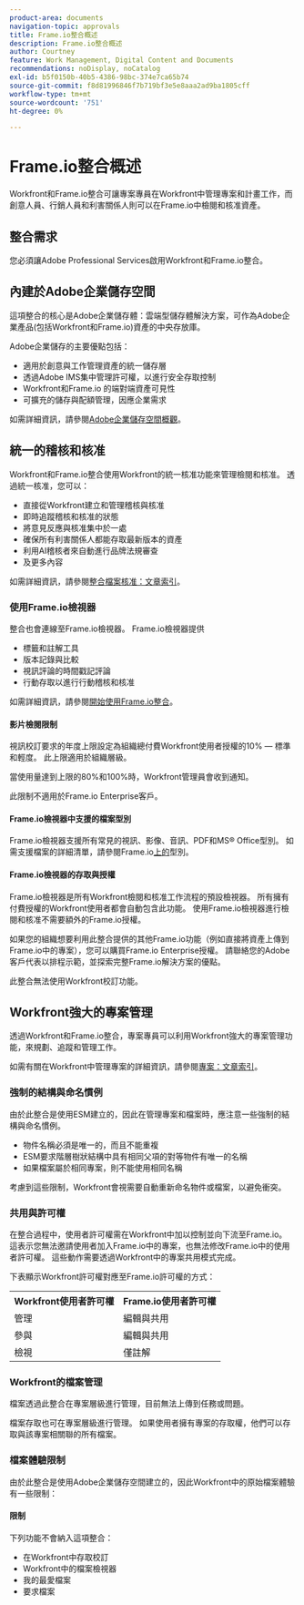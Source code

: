 ```yaml
---
product-area: documents
navigation-topic: approvals
title: Frame.io整合概述
description: Frame.io整合概述
author: Courtney
feature: Work Management, Digital Content and Documents
recommendations: noDisplay, noCatalog
exl-id: b5f0150b-40b5-4386-98bc-374e7ca65b74
source-git-commit: f8d81996846f7b719bf3e5e8aaa2ad9ba1805cff
workflow-type: tm+mt
source-wordcount: '751'
ht-degree: 0%

---
```


# Frame.io整合概述

Workfront和Frame.io整合可讓專案專員在Workfront中管理專案和計畫工作，而創意人員、行銷人員和利害關係人則可以在Frame.io中檢閱和核准資產。

## 整合需求

您必須讓Adobe Professional Services啟用Workfront和Frame.io整合。

<!--
* Workfront and Frame.io must be deployed to the same Identity Management system (IMS) organization.

* Users can belong to only one Workfront instance within the IMS organization.

* The Workfront instance must be enabled on the Adobe Unified Experience.

* The integration is configured by Adobe Professional Services. 
-->

## 內建於Adobe企業儲存空間

這項整合的核心是Adobe企業儲存體：雲端型儲存體解決方案，可作為Adobe企業產品(包括Workfront和Frame.io)資產的中央存放庫。<!--, and Creative Cloud.-->

Adobe企業儲存的主要優點包括：

* 適用於創意與工作管理資產的統一儲存層
* 透過Adobe IMS集中管理許可權，以進行安全存取控制
* Workfront和Frame.io <!--, and Creative Cloud apps -->的端對端資產可見性
* 可擴充的儲存與配額管理，因應企業需求

如需詳細資訊，請參閱[Adobe企業儲存空間概觀](/help/quicksilver/review-and-approve-work/esm-overview.md)。

## 統一的稽核和核准

Workfront和Frame.io整合使用Workfront的統一核准功能來管理檢閱和核准。 透過統一核准，您可以：

* 直接從Workfront建立和管理稽核與核准
* 即時追蹤稽核和核准的狀態
* 將意見反應與核准集中於一處
* 確保所有利害關係人都能存取最新版本的資產
* 利用AI稽核者來自動進行品牌法規審查
* 及更多內容

如需詳細資訊，請參閱[整合檔案核准：文章索引](/help/quicksilver/review-and-approve-work/document-reviews-and-approvals/document-reviews-and-approvals.md)。


### 使用Frame.io檢視器

整合也會連線至Frame.io檢視器。 Frame.io檢視器提供

* 標籤和註解工具
* 版本記錄與比較
* 視訊評論的時間戳記評論
* 行動存取以進行行動稽核和核准

如需詳細資訊，請參閱[開始使用Frame.io整合](/help/quicksilver/review-and-approve-work/native-integrations/frame-io/get-started-with-frame-integration.md)。

#### 影片檢閱限制

視訊校訂要求的年度上限設定為組織總付費Workfront使用者授權的10% — 標準和輕度。 此上限適用於組織層級。

當使用量達到上限的80%和100%時，Workfront管理員會收到通知。

此限制不適用於Frame.io Enterprise客戶。

#### Frame.io檢視器中支援的檔案型別

Frame.io檢視器支援所有常見的視訊、影像、音訊、PDF和MS® Office型別。 如需支援檔案的詳細清單，請參閱Frame.io[上的](https://help.frame.io/en/articles/9436564-supported-file-types-on-frame-io)型別。

#### Frame.io檢視器的存取與授權

Frame.io檢視器是所有Workfront檢閱和核准工作流程的預設檢視器。 所有擁有付費授權的Workfront使用者都會自動包含此功能。 使用Frame.io檢視器進行檢閱和核准不需要額外的Frame.io授權。

如果您的組織想要利用此整合提供的其他Frame.io功能（例如直接將資產上傳到Frame.io中的專案），您可以購買Frame.io Enterprise授權。 請聯絡您的Adobe客戶代表以排程示範，並探索完整Frame.io解決方案的優點。

此整合無法使用Workfront校訂功能。

## Workfront強大的專案管理

透過Workfront和Frame.io整合，專案專員可以利用Workfront強大的專案管理功能，來規劃、追蹤和管理工作。

如需有關在Workfront中管理專案的詳細資訊，請參閱[專案：文章索引](/help/quicksilver/manage-work/projects/create-projects/create-project.md)。

### 強制的結構與命名慣例

由於此整合是使用ESM建立的，因此在管理專案和檔案時，應注意一些強制的結構與命名慣例。

* 物件名稱必須是唯一的，而且不能重複
* ESM要求階層樹狀結構中具有相同父項的對等物件有唯一的名稱
* 如果檔案屬於相同專案，則不能使用相同名稱

考慮到這些限制，Workfront會視需要自動重新命名物件或檔案，以避免衝突。

### 共用與許可權

在整合過程中，使用者許可權需在Workfront中加以控制並向下流至Frame.io。 這表示您無法邀請使用者加入Frame.io中的專案，也無法修改Frame.io中的使用者許可權。 這些動作需要透過Workfront中的專案共用模式完成。

下表顯示Workfront許可權對應至Frame.io許可權的方式：

<table>
<tr>
<th>Workfront使用者許可權</th>
<th>Frame.io使用者許可權</th>
</tr>
<tr>
<td>管理</td>
<td>編輯與共用</td>
</tr>
<tr>
<td>參與</td>
<td>編輯與共用</td>
</tr>
<tr>
<td>檢視</td>
<td>僅註解</td>
</tr>
</table>



### Workfront的檔案管理

檔案透過此整合在專案層級進行管理，目前無法上傳到任務或問題。

檔案存取也可在專案層級進行管理。 如果使用者擁有專案的存取權，他們可以存取與該專案相關聯的所有檔案。

### 檔案體驗限制

由於此整合是使用Adobe企業儲存空間建立的，因此Workfront中的原始檔案體驗有一些限制：

#### 限制

下列功能不會納入這項整合：

<!--* External document providers-->
* 在Workfront中存取校訂
* Workfront中的檔案檢視器
* 我的最愛檔案
* 要求檔案


<!--#### Temporary limitations

For now, the following capabilities are not available:

* Send documents to Adobe Experience Manager Assets
* Multi-stage approvals
* Upload documents to comments or updates in Workfront
* Upload documents to tasks or issues in Workfront-->
